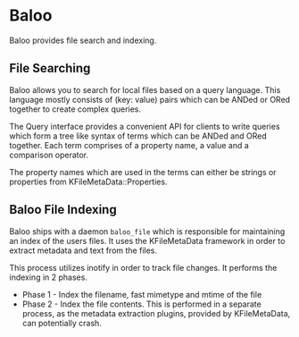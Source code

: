 # Baloo

Baloo provides file search and indexing.

## File Searching

Baloo allows you to search for local files based on a query language. This language
mostly consists of (key: value) pairs which can be ANDed or ORed together to create
complex queries.

The Query interface provides a convenient API for clients to write queries which
form a tree like syntax of terms which can be ANDed and ORed together. Each term
comprises of a property name, a value and a comparison operator.

The property names which are used in the terms can either be strings or properties
from KFileMetaData::Properties.

## Baloo File Indexing

Baloo ships with a daemon `baloo_file` which is responsible for maintaining an
index of the users files. It uses the KFileMetaData framework in order to extract
metadata and text from the files.

This process utilizes inotify in order to track file changes. It performs the indexing in 2 phases.

- Phase 1 - Index the filename, fast mimetype and mtime of the file
- Phase 2 - Index the file contents. This is performed in a separate process,
as the metadata extraction plugins, provided by KFileMetaData, can potentially
crash.
